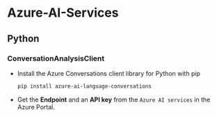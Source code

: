 # Azure-AI-Services
## Python
### ConversationAnalysisClient
* Install the Azure Conversations client library for Python with pip
  ```bash
  pip install azure-ai-language-conversations
  ```
* Get the **Endpoint** and an **API key** from the `Azure AI services` in the Azure Portal.
